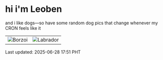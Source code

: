 # hi i'm Leoben

and i like dogs—so have some random dog pics that change whenever my CRON feels like it

|  |  |
|--------|----------|
| ![Borzoi](https://random-dog-vercel.vercel.app/api/random-borzoi?v=1751104270) | ![Labrador](https://random-dog-vercel.vercel.app/api/random-labrador?v=1751104270) |

Last updated: 2025-06-28 17:51 PHT

